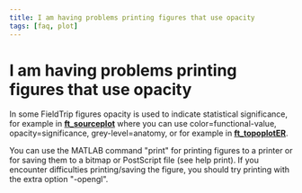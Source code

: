 ```yaml
---
title: I am having problems printing figures that use opacity
tags: [faq, plot]
---
```


# I am having problems printing figures that use opacity

In some FieldTrip figures opacity is used to indicate statistical significance, for example in **[ft_sourceplot](https://github.com/fieldtrip/fieldtrip/blob/release/ft_sourceplot.m)** where you can use color=functional-value, opacity=significance, grey-level=anatomy, or for example in **[ft_topoplotER](https://github.com/fieldtrip/fieldtrip/blob/release/ft_topoplotER.m)**.

You can use the MATLAB command "print" for printing figures to a printer or for saving them to a bitmap or PostScript file (see help print). If you encounter difficulties printing/saving the figure, you should try printing with the extra option "-opengl".
